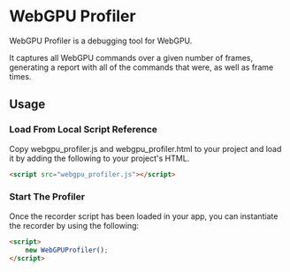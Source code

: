 # WebGPU Profiler

WebGPU Profiler is a debugging tool for WebGPU.

It captures all WebGPU commands over a given number of frames, generating a report with all of the commands that were, as well as frame times.

## Usage


### Load From Local Script Reference

Copy webgpu_profiler.js and webgpu_profiler.html to your project and load it by adding the following to your project's HTML.

```html
<script src="webgpu_profiler.js"></script>
````

### Start The Profiler

Once the recorder script has been loaded in your app, you can instantiate the recorder by using the following:

```html
<script>
    new WebGPUProfiler();
</script>
```
